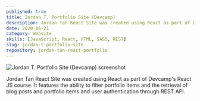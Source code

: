 ```yaml
---
published: true
title: Jordan T. Portfolio Site (Devcamp)
description: Jordan Tan React Site was created using React as part of Devcamp's React JS course.
date: 2020-06-21
category: Website
skills: [JavaScript, React, HTML, SASS, REST]
slug: jordan-t-portfolio-site
repository: jordan-tan-react-portfolio
---
```


![Jordan T. Portfolio Site (Devcamp) screenshot](/images/portfolio/Jordan_T_Portfolio.png)

Jordan Tan React Site was created using React as part of Devcamp's React JS course. It features the ability to filter portfolio items and the retrieval of blog posts and portfolio items and user authentication through REST API.
